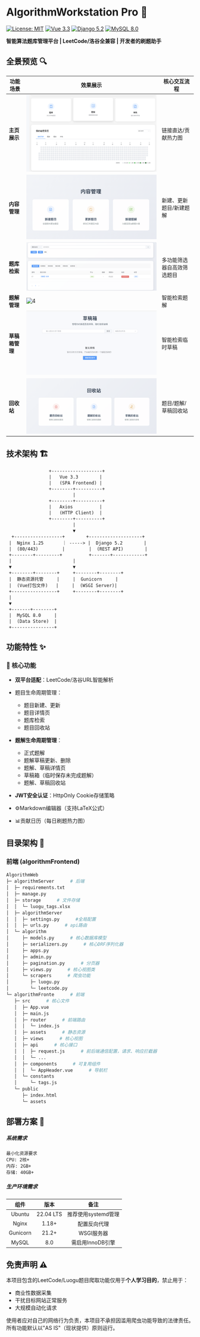 # AlgorithmWorkstation Pro 🚀

[![License: MIT](https://img.shields.io/badge/License-MIT-blue.svg)](https://opensource.org/licenses/MIT)
[![Vue 3.3](https://img.shields.io/badge/Vue-3.3-%2341b883)](https://vuejs.org/)
[![Django 5.2](https://img.shields.io/badge/Django-5.2-%23092E20)](https://www.djangoproject.com/)
[![MySQL 8.0](https://img.shields.io/badge/MySQL-8.0-%234479A1)](https://www.mysql.com/)



**智能算法题库管理平台 | LeetCode/洛谷全兼容 | 开发者的刷题助手**

## 全景预览 🔍
| 功能场景       | 效果展示                                                    | 核心交互流程               |
| -------------- | ----------------------------------------------------------- | -------------------------- |
| **主页展示**   | ![1](./image/1.png)                                         | 链接直达/贡献热力图        |
| **内容管理**   | ![2](./image/2.png)                                         | 新建、更新题目/新建题解    |
| **题库检索**   | ![3](./image/3.png)                                         | 多功能筛选器自高效筛选题目 |
| **题解管理**   | ![4](/Users/hsd/File/Code/Project/AlgorithmWeb/image/4.png) | 智能检索题解               |
| **草稿箱管理** | ![5](./image/5.png)                                         | 智能检索临时草稿           |
| **回收站**     | ![6](./image/6.png)                                         | 题目/题解/草稿回收站       |

## 技术架构 🏗
                    +-------------------+
                    |   Vue 3.3        |
                    |   (SPA Frontend) |
                    +--------+----------+
                             |
                    +--------+----------+
                    |   Axios          |
                    |   (HTTP Client)  |
                    +--------+----------+
                             |
                             ▼
      +------------------+        +--------------------+   
     |  Nginx 1.25       ｜ -----> |  Django 5.2        |
     |  (80/443)         |         |  (REST API)        |
     +--------+---------+          +-------+------------+
     |                       |
     ▼                       ▼
     +--------+--------+     +--------+--------+
     |  静态资源托管     |     |  Gunicorn     |
     |  (Vue打包文件)   |     |  (WSGI Server)|
     +-----------------+     +--------+--------+
     |
     ▼
     +-------+--------+
     |  MySQL 8.0     |
     |  (Data Store)  |
     +----------------+

## 功能特性 ✨
### 🚩 核心功能
- **双平台适配**：LeetCode/洛谷URL智能解析
- 题目生命周期管理：
  - 题目新建、更新
  - 题目详情页
  - 题库检索
  - 题目回收站

- **题解生命周期管理**：
  - 正式题解
  - 题解草稿更新、删除
  - 题解、草稿详情页
  - 草稿箱（临时保存未完成题解）
  - 题解、草稿回收站
- **JWT安全认证**：HttpOnly Cookie存储策略
- ⚙️Markdown编辑器（支持LaTeX公式）
- 📊贡献日历（每日刷题热力图）

## 目录架构 📂
### 前端 (algorithmFrontend)
```bash
AlgorithmWeb
├─ algorithmServer      # 后端
│  ├─ requirements.txt									
│  ├─ manage.py
│  ├─ storage      # 文件存储
│  │  └─ luogu_tags.xlsx
│  ├─ algorithmServer
│  │  ├─ settings.py      #全局配置
│  │  ├─ urls.py      # api路由
│  └─ algorithm
│     ├─ models.py      # 核心数据库模型
│     ├─ serializers.py      # 核心DRF序列化器
│     ├─ apps.py
│     ├─ admin.py
│     ├─ pagination.py      # 分页器
│     ├─ views.py      # 核心视图类
│     └─ scrapers      # 爬虫功能
│        ├─ luogu.py
│        └─ leetcode.py
└─ algorithmFronte      # 前端
   ├─ src      # 核心文件
   │  ├─ App.vue												
   │  ├─ main.js	
   │  ├─ router      # 前端路由
   │  │  └─ index.js
   │  ├─ assets      # 静态资源
   │  ├─ views      # 核心视图
   │  ├─ api      # 核心接口
   │  │  ├─ request.js      # 前后端通信配置，请求、响应拦截器
   │  │  └─ ...
   │  ├─ components      # 可复用组件
   │  │  └─ AppHeader.vue      # 导航栏
   │  └─ constants
   │     └─ tags.js
   └─ public
      ├─ index.html
      └─ assets

```



## 部署方案 🚢

##### 系统需求

```bash
最小化资源要求
CPU: 2核+ 
内存: 2GB+ 
存储: 40GB+ 
```

##### 生产环境需求

|   组件   |   版本    |        备注         |
| :------: | :-------: | :-----------------: |
|  Ubuntu  | 22.04 LTS | 推荐使用systemd管理 |
|  Nginx   |   1.18+   |    配置反向代理     |
| Gunicorn |   21.2+   |     WSGI服务器      |
|  MySQL   |    8.0    |  需启用InnoDB引擎   |

## 免责声明 ⚠️

本项目包含的LeetCode/Luogu题目爬取功能仅用于**个人学习目的**，禁止用于：

- 商业性数据采集
- 干扰目标网站正常服务
- 大规模自动化请求

使用者应对自己的网络行为负责，本项目不承担因滥用爬虫功能导致的法律责任。所有功能默认以"AS IS"（现状提供）原则运行。

